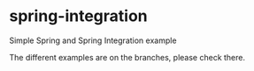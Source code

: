 # spring-integration
Simple Spring and Spring Integration example

The different examples are on the branches, please check there.
